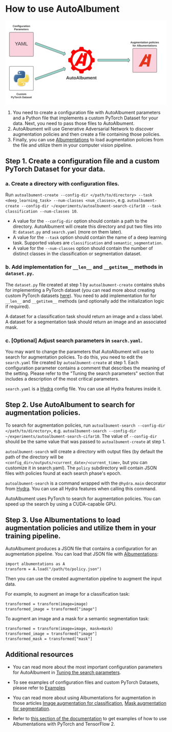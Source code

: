 # How to use AutoAlbument

![How to use AutoAlbument](../images/autoalbument/how_to_use/autoalbument_usage.png "How to use AutoAlbument")

1. You need to create a configuration file with AutoAlbument parameters and a Python file that implements a custom PyTorch Dataset for your data. Next, you need to pass those files to AutoAlbument.
2. AutoAlbument will use Generative Adversarial Network to discover augmentation policies and then create a file containing those policies.
3. Finally, you can use [Albumentations](../index.md) to load augmentation policies from the file and utilize them in your computer vision pipeline.

## Step 1. Create a configuration file and a custom PyTorch Dataset for your data.

### a. Create a directory with configuration files.
 Run `autoalbument-create --config-dir </path/to/directory> --task <deep_learning_task> --num-classes <num_classes>`, e.g. `autoalbument-create --config-dir ~/experiments/autoalbument-search-cifar10 --task classification --num-classes 10`.
 - A value for the `--config-dir` option should contain a path to the directory. AutoAlbument will create this directory and put two files into it: `dataset.py` and `search.yaml` (more on them later).
  - A value for the `--task` option should contain the name of a deep learning task. Supported values are `classification` and `semantic_segmentation`.
 - A value for the `--num-classes` option should contain the number of distinct classes in the classification or segmentation dataset.

### b. Add implementation for `__len__` and `__getitem__` methods in `dataset.py`.

The `dataset.py` file created at step 1 by `autoalbument-create` contains stubs for implementing a PyTorch dataset (you can read more about creating custom PyTorch datasets [here](https://pytorch.org/tutorials/beginner/data_loading_tutorial.html)). You need to add implementation for for `__len__` and `__getitem__` methods (and optionally add the initialization logic if required).

A dataset for a classification task should return an image and a class label. A dataset for a segmentation task should return an image and an associated mask.

### c. \[Optional\] Adjust search parameters in `search.yaml`.
You may want to change the parameters that AutoAlbument will use to search for augmentation policies. To do this, you need to edit the `search.yaml` file created by `autoalbument-create` at step 1. Each configuration parameter contains a comment that describes the meaning of the setting. Please refer to the  "Tuning the search parameters" section that includes a description of the most critical parameters.

`search.yaml` is a [Hydra](https://hydra.cc/) config file. You can use all Hydra features inside it.


## Step 2. Use AutoAlbument to search for augmentation policies.

To search for augmentation policies, run `autoalbument-search --config-dir </path/to/directory>`, e.g. `autoalbument-search --config-dir ~/experiments/autoalbument-search-cifar10`. The value of `--config-dir` should be the same value that was passed to `autoalbument-create` at step 1.

`autoalbument-search` will create a directory with output files (by default the path of the directory will be `<config_dir>/outputs/<current_date>/<current_time>`, but you can customize it in search.yaml).  The `policy` subdirectory will contain JSON files with policies found at each search phase's epoch.

`autoalbument-search` is a command wrapped with the `@hydra.main` decorator from [Hydra](https://hydra.cc/). You can use all Hydra features when calling this command.

AutoAlbument uses PyTorch to search for augmentation policies. You can speed up the search by using a CUDA-capable GPU.

## Step 3. Use Albumentations to load augmentation policies and utilize them in your training pipeline.
AutoAlbument produces a JSON file that contains a configuration for an augmentation pipeline. You can load that JSON file with [Albumentations](../index.md):

```
import albumentations as A
transform = A.load("/path/to/policy.json")
```

Then you can use the created augmentation pipeline to augment the input data.

For example, to augment an image for a classification task:

```
transformed = transform(image=image)
transformed_image = transformed["image"]
```

To augment an image and a mask for a semantic segmentation task:
```
transformed = transform(image=image, mask=mask)
transformed_image = transformed["image"]
transformed_mask = transformed["mask"]
```

## Additional resources

- You can read more about the most important configuration parameters for AutoAlbument in [Tuning the search parameters](tuning_parameters.md).

- To see examples of configuration files and custom PyTorch Datasets, please refer to [Examples](examples/list.md)

- You can read more about using Albumentations for augmentation in those articles [Image augmentation for classification](../getting_started/image_augmentation.md),
[Mask augmentation for segmentation](../getting_started/mask_augmentation.md).

- Refer to [this section of the documentation](../index.md#examples-of-how-to-use-albumentations-with-different-deep-learning-frameworks) to get examples of how to use Albumentations with PyTorch and TensorFlow 2.
